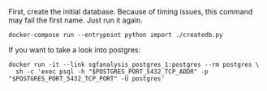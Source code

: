 First, create the initial database. Because of timing issues, this command
may fail the first name. Just run it again.

```
docker-compose run --entrypoint python import ./createdb.py
```

If you want to take a look into postgres:

```
docker run -it --link sgfanalysis_postgres_1:postgres --rm postgres \
  sh -c 'exec psql -h "$POSTGRES_PORT_5432_TCP_ADDR" -p "$POSTGRES_PORT_5432_TCP_PORT" -U postgres'
```
